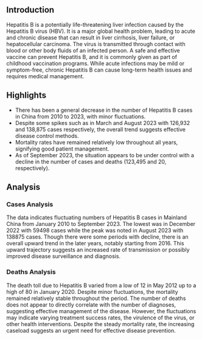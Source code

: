 ## Introduction

Hepatitis B is a potentially life-threatening liver infection caused by the Hepatitis B virus (HBV). It is a major global health problem, leading to acute and chronic disease that can result in liver cirrhosis, liver failure, or hepatocellular carcinoma. The virus is transmitted through contact with blood or other body fluids of an infected person. A safe and effective vaccine can prevent Hepatitis B, and it is commonly given as part of childhood vaccination programs. While acute infections may be mild or symptom-free, chronic Hepatitis B can cause long-term health issues and requires medical management.

## Highlights

- There has been a general decrease in the number of Hepatitis B cases in China from 2010 to 2023, with minor fluctuations.<br/>
- Despite some spikes such as in March and August 2023 with 126,932 and 138,875 cases respectively, the overall trend suggests effective disease control methods.<br/>
- Mortality rates have remained relatively low throughout all years, signifying good patient management.<br/>
- As of September 2023, the situation appears to be under control with a decline in the number of cases and deaths (123,495 and 20, respectively).<br/>

## Analysis

### Cases Analysis
The data indicates fluctuating numbers of Hepatitis B cases in Mainland China from January 2010 to September 2023. The lowest was in December 2022 with 59498 cases while the peak was noted in August 2023 with 138875 cases. Though there were some periods with decline, there is an overall upward trend in the later years, notably starting from 2016. This upward trajectory suggests an increased rate of transmission or possibly improved disease surveillance and diagnosis.

### Deaths Analysis
The death toll due to Hepatitis B varied from a low of 12 in May 2012 up to a high of 80 in January 2020. Despite minor fluctuations, the mortality remained relatively stable throughout the period. The number of deaths does not appear to directly correlate with the number of diagnoses, suggesting effective management of the disease. However, the fluctuations may indicate varying treatment success rates, the virulence of the virus, or other health interventions. Despite the steady mortality rate, the increasing caseload suggests an urgent need for effective disease prevention.
